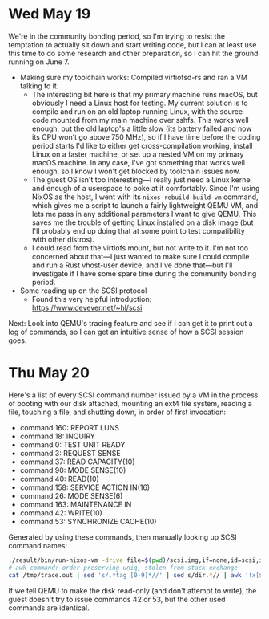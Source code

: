 <!-- vim: set sw=2 sts=2 et ai colorcolumn=73 tw=72 fo+=a: -->

# Wed May 19

We're in the community bonding period, so I'm trying to resist the
temptation to actually sit down and start writing code, but I can at
least use this time to do some research and other preparation, so I can
hit the ground running on June 7.

- Making sure my toolchain works: Compiled virtiofsd-rs and ran a VM
  talking to it.
  - The interesting bit here is that my primary machine runs macOS, but
    obviously I need a Linux host for testing. My current solution is to
    compile and run on an old laptop running Linux, with the source code
    mounted from my main machine over sshfs. This works well enough, but
    the old laptop's a little slow (its battery failed and now its CPU
    won't go above 750 MHz), so if I have time before the coding period
    starts I'd like to either get cross-compilation working, install
    Linux on a faster machine, or set up a nested VM on my primary macOS
    machine.  In any case, I've got something that works well enough, so
    I know I won't get blocked by toolchain issues now.
  - The guest OS isn't too interesting—I really just need a Linux kernel
    and enough of a userspace to poke at it comfortably. Since I'm using
    NixOS as the host, I went with its `nixos-rebuild build-vm` command,
    which gives me a script to launch a fairly lightweight QEMU VM, and
    lets me pass in any additional parameters I want to give QEMU. This
    saves me the trouble of getting Linux installed on a disk image (but
    I'll probably end up doing that at some point to test compatibility
    with other distros).
  - I could read from the virtiofs mount, but not write to it. I'm not
    too concerned about that—I just wanted to make sure I could compile
    and run a Rust vhost-user device, and I've done that—but I'll
    investigate if I have some spare time during the community bonding
    period.
- Some reading up on the SCSI protocol
  - Found this very helpful introduction:
    https://www.devever.net/~hl/scsi

Next: Look into QEMU's tracing feature and see if I can get it to print
out a log of commands, so I can get an intuitive sense of how a SCSI
session goes.

# Thu May 20

Here's a list of every SCSI command number issued by a VM in the process
of booting with our disk attached, mounting an ext4 file system, reading
a file, touching a file, and shutting down, in order of first
invocation:

- command 160: REPORT LUNS
- command 18: INQUIRY
- command 0: TEST UNIT READY
- command 3: REQUEST SENSE
- command 37: READ CAPACITY(10)
- command 90: MODE SENSE(10)
- command 40: READ(10)
- command 158: SERVICE ACTION IN(16)
- command 26: MODE SENSE(6)
- command 163: MAINTENANCE IN
- command 42: WRITE(10)
- command 53: SYNCHRONIZE CACHE(10)

Generated by using these commands, then manually looking up SCSI command
names:

```sh
./result/bin/run-nixos-vm -drive file=$(pwd)/scsi.img,if=none,id=scsi,index=2,werror=report -device virtio-scsi-pci -device scsi-hd,drive=scsi -trace 'scsi_req_parsed' 2>&1 | tee /tmp/trace.out
# awk command: order-preserving uniq, stolen from stack exchange
cat /tmp/trace.out | sed 's/.*tag [0-9]*//' | sed s/dir.*// | awk '!x[$0]++'
```

If we tell QEMU to make the disk read-only (and don't attempt to write),
the guest doesn't try to issue commands 42 or 53, but the other used
commands are identical.



